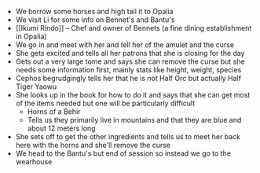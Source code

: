 - We borrow some horses and high tail it to Opalia 
- We visit Li for some info on Bennet's and Bantu's 
- [[Ikumi Rindo]] – Chef and owner of Bennets (a fine dining establishment in Opalia) 
- We go in and meet with her and tell her of the amulet and the curse 
- She gets excited and tells all her patrons that she is closing for the day 
- Gets out a very large tome and says she can remove the curse but she needs some information first, mainly stats like height, weight, species 
- Cephos begrudgingly tells her that he is not Half Orc but actually Half Tiger Yaowu 
- She looks up in the book for how to do it and says that she can get most of the items needed but one will be particularly difficult 
    - Horns of a Behir 
    - Tells us they primarily live in mountains and that they are blue and about 12 meters long 
- She sets off to get the other ingredients and tells us to meet her back here with the horns and she'll remove the curse 
- We head to the Bantu's but end of session so instead we go to the wearhouse